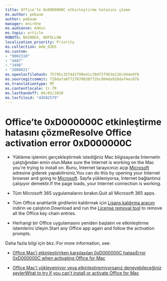 ```yaml
---
title: Office’te 0xD000000C etkinleştirme hatasını çözme
ms.author: pebaum
author: pebaum
manager: mnirkhe
ms.audience: Admin
ms.topic: article
ROBOTS: NOINDEX, NOFOLLOW
localization_priority: Priority
ms.collection: Adm_O365
ms.custom:
- "9002310"
- "4487"
- "3496"
- "2000021"
ms.openlocfilehash: 75795c357442799e41c39df2f963e126c944e9f0
ms.sourcegitcommit: f28dafa0f727870038f72bc904da926daf4ec07b
ms.translationtype: MT
ms.contentlocale: tr-TR
ms.lasthandoff: 06/05/2020
ms.locfileid: "44582579"
---
```

# <a name="resolve-office-activation-error-0xd000000c"></a><span data-ttu-id="067ad-102">Office’te 0xD000000C etkinleştirme hatasını çözme</span><span class="sxs-lookup"><span data-stu-id="067ad-102">Resolve Office activation error 0xD000000C</span></span>

- <span data-ttu-id="067ad-103">Yükleme işlemini gerçekleştirmek istediğiniz Mac bilgisayarda İnternetin çalıştığından emin olun.</span><span class="sxs-lookup"><span data-stu-id="067ad-103">Make sure the Internet is working on the Mac you're trying to install on.</span></span> <span data-ttu-id="067ad-104">Bunu, İnternet tarayıcınızı açıp [Microsoft](https://www.microsoft.com) adresine giderek yapabilirsiniz.</span><span class="sxs-lookup"><span data-stu-id="067ad-104">You can do this by opening your Internet browser and going to [Microsoft](https://www.microsoft.com).</span></span> <span data-ttu-id="067ad-105">Sayfa yükleniyorsa, İnternet bağlantınız çalışıyor demektir.</span><span class="sxs-lookup"><span data-stu-id="067ad-105">If the page loads, your Internet connection is working.</span></span>

- <span data-ttu-id="067ad-106">Tüm Microsoft 365 uygulamalarını bırakın.</span><span class="sxs-lookup"><span data-stu-id="067ad-106">Quit all Microsoft 365 apps.</span></span>

- <span data-ttu-id="067ad-107">Tüm Office anahtarlık girdilerini kaldırmak için [Lisans kaldırma aracını](https://go.microsoft.com/fwlink/?linkid=849815) indirin ve çalıştırın.</span><span class="sxs-lookup"><span data-stu-id="067ad-107">Download and run the [License removal tool](https://go.microsoft.com/fwlink/?linkid=849815) to remove all the Office key chain entries.</span></span>

- <span data-ttu-id="067ad-108">Herhangi bir Office uygulamasını yeniden başlatın ve etkinleştirme istemlerini izleyin.</span><span class="sxs-lookup"><span data-stu-id="067ad-108">Start any Office app again and follow the activation prompts.</span></span>

<span data-ttu-id="067ad-109">Daha fazla bilgi için bkz.:</span><span class="sxs-lookup"><span data-stu-id="067ad-109">For more information, see:</span></span>

- [<span data-ttu-id="067ad-110">Office Mac’i etkinleştirirken karşılaşılan 0xD000000C hatası</span><span class="sxs-lookup"><span data-stu-id="067ad-110">Error 0xD000000C when activating Office for Mac</span></span>](https://support.office.com/article/error-0xd000000c-when-activating-office-for-mac-da865931-4658-4829-ba2d-8133390c6d25)

- [<span data-ttu-id="067ad-111">Office Mac’i yükleyemiyor veya etkinleştiremiyorsanız deneyebileceğiniz şeyler</span><span class="sxs-lookup"><span data-stu-id="067ad-111">What to try if you can't install or activate Office for Mac</span></span>](https://support.office.com/article/what-to-try-if-you-can-t-install-or-activate-office-for-mac-5efba2b4-b1e6-4e5f-bf3c-6ab945d03dea)
